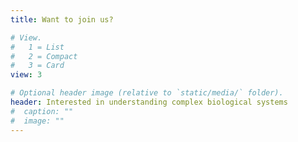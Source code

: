 ```yaml
---
title: Want to join us?

# View.
#   1 = List
#   2 = Compact
#   3 = Card
view: 3

# Optional header image (relative to `static/media/` folder).
header: Interested in understanding complex biological systems
#  caption: ""
#  image: ""
---
```

